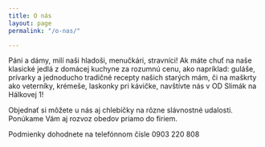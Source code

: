 ```yaml
---
title: O nás
layout: page
permalink: "/o-nas/"

---
```

Páni a dámy, milí naši hladoši, menučkári, stravníci! Ak máte chuť na naše klasické jedlá z domácej kuchyne za rozumnú cenu, ako napríklad: guláše, prívarky a jednoducho tradičné recepty našich starých mám, či na maškrty ako veterníky, krémeše, laskonky pri kávičke, navštívte nás v OD Slimák na Hálkovej 1!

Objednať si môžete u nás aj chlebíčky na rôzne slávnostné udalosti. Ponúkame Vám aj rozvoz obedov priamo do firiem.

Podmienky dohodnete na telefónnom čísle 0903 220 808